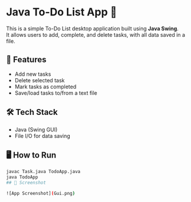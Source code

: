 # Java To-Do List App 📝

This is a simple To-Do List desktop application built using **Java Swing**.  
It allows users to add, complete, and delete tasks, with all data saved in a file.

## 🚀 Features
- Add new tasks
- Delete selected task
- Mark tasks as completed
- Save/load tasks to/from a text file

## 🛠️ Tech Stack
- Java (Swing GUI)
- File I/O for data saving

## 🖥️ How to Run
```bash
javac Task.java TodoApp.java
java TodoApp
## 📸 Screenshot

![App Screenshot](Gui.png)
